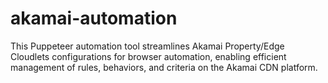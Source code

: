 # akamai-automation
This Puppeteer automation tool streamlines Akamai Property/Edge Cloudlets configurations for browser automation, enabling efficient management of rules, behaviors, and criteria on the Akamai CDN platform.
